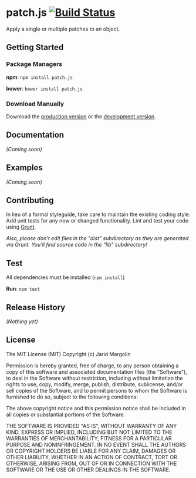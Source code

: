 # patch.js [![Build Status](https://travis-ci.org/jaridmargolin/patch.js.png)](https://travis-ci.org/jaridmargolin/patch.js)

Apply a single or multiple patches to an object.



## Getting Started

### Package Managers

**npm**: `npm install patch.js`

**bower**: `bower install patch.js`



### Download Manually

Download the [production version][min] or the [development version][max].

[min]: https://raw.github.com/jaridmargolin/patch.js/master/dist/patch.min.js
[max]: https://raw.github.com/jaridmargolin/patch.js/master/dist/patch.js



## Documentation
_(Coming soon)_



## Examples
_(Coming soon)_



## Contributing
In lieu of a formal styleguide, take care to maintain the existing coding style. Add unit tests for any new or changed functionality. Lint and test your code using [Grunt](http://gruntjs.com/).

_Also, please don't edit files in the "dist" subdirectory as they are generated via Grunt. You'll find source code in the "lib" subdirectory!_



## Test

All dependencies must be installed (`npm install`)

**Run**: `npm test`



## Release History
_(Nothing yet)_



## License

The MIT License (MIT) Copyright (c) Jarid Margolin

Permission is hereby granted, free of charge, to any person obtaining a copy of this software and associated documentation files (the "Software"), to deal in the Software without restriction, including without limitation the rights to use, copy, modify, merge, publish, distribute, sublicense, and/or sell copies of the Software, and to permit persons to whom the Software is furnished to do so, subject to the following conditions:

The above copyright notice and this permission notice shall be included in all copies or substantial portions of the Software.

THE SOFTWARE IS PROVIDED "AS IS", WITHOUT WARRANTY OF ANY KIND, EXPRESS OR IMPLIED, INCLUDING BUT NOT LIMITED TO THE WARRANTIES OF MERCHANTABILITY, FITNESS FOR A PARTICULAR PURPOSE AND NONINFRINGEMENT. IN NO EVENT SHALL THE AUTHORS OR COPYRIGHT HOLDERS BE LIABLE FOR ANY CLAIM, DAMAGES OR OTHER LIABILITY, WHETHER IN AN ACTION OF CONTRACT, TORT OR OTHERWISE, ARISING FROM, OUT OF OR IN CONNECTION WITH THE SOFTWARE OR THE USE OR OTHER DEALINGS IN THE SOFTWARE.